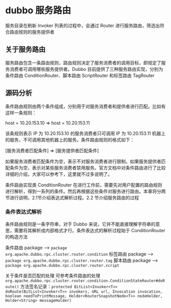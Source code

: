 # dubbo 服务路由
服务目录在刷新 Invoker 列表的过程中，会通过 Router 进行服务路由，筛选出符合路由规则的服务提供者

## 关于服务路由
服务路由包含一条路由规则，路由规则决定了服务消费者的调用目标，即规定了服务消费者可调用哪些服务提供者。Dubbo 目前提供了三种服务路由实现，分别为条件路由 ConditionRouter、脚本路由 ScriptRouter 和标签路由 TagRouter

## 源码分析
条件路由规则由两个条件组成，分别用于对服务消费者和提供者进行匹配。比如有这样一条规则：

host = 10.20.153.10 => host = 10.20.153.11

该条规则表示 IP 为 10.20.153.10 的服务消费者只可调用 IP 为 10.20.153.11 机器上的服务，不可调用其他机器上的服务。条件路由规则的格式如下：

[服务消费者匹配条件] => [服务提供者匹配条件]

如果服务消费者匹配条件为空，表示不对服务消费者进行限制。如果服务提供者匹配条件为空，表示对某些服务消费者禁用服务。官方文档中对条件路由进行了比较详细的介绍，大家可以参考下，这里就不过多说明了。

条件路由实现类 ConditionRouter 在进行工作前，需要先对用户配置的路由规则进行解析，得到一系列的条件。然后再根据这些条件对服务进行路由。本章将分两节进行说明，2.1节介绍表达式解析过程。2.2 节介绍服务路由的过程

### 条件表达式解析
条件路由规则是一条字符串，对于 Dubbo 来说，它并不能直接理解字符串的意思，需要将其解析成内部格式才行。条件表达式的解析过程始于 ConditionRouter 的构造方法

条件路由 package --> `package org.apache.dubbo.rpc.cluster.router.condition`
标签路由 package --> `package org.apache.dubbo.rpc.cluster.router.tag`
脚本路由 package --> `package org.apache.dubbo.rpc.cluster.router.script`

关于条件是否匹配的处理 可参考条件路由的处理 `org.apache.dubbo.rpc.cluster.router.condition.ConditionStateRouter#doRoute()`
方法签名记录：`protected BitList<Invoker<T>> doRoute(BitList<Invoker<T>> invokers, URL url, Invocation invocation, boolean needToPrintMessage, Holder<RouterSnapshotNode<T>> nodeHolder, Holder<String> messageHolder)`
